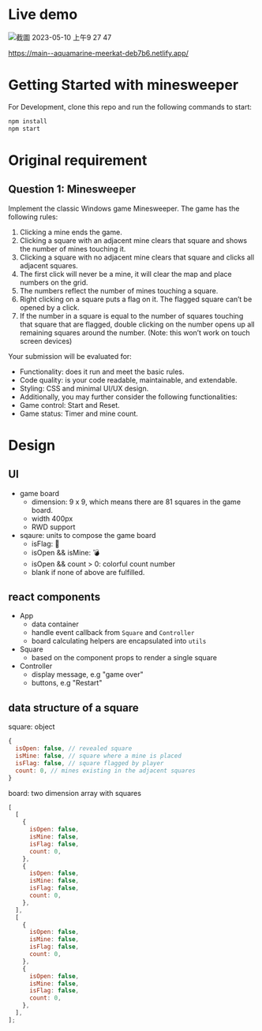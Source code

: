 # Live demo

![截圖 2023-05-10 上午9 27 47](https://github.com/StanleyLiang/minesweeper/assets/106784615/90e00f51-b8b0-47de-97aa-7794b9bba84a)

https://main--aquamarine-meerkat-deb7b6.netlify.app/

# Getting Started with minesweeper

For Development, clone this repo and run the following commands to start:

```bash
npm install
npm start
```

# Original requirement

## Question 1: Minesweeper

Implement the classic Windows game Minesweeper.
The game has the following rules:

1. Clicking a mine ends the game.
2. Clicking a square with an adjacent mine clears that square and shows the number of mines touching it.
3. Clicking a square with no adjacent mine clears that square and clicks all adjacent squares.
4. The first click will never be a mine, it will clear the map and place numbers on the grid.
5. The numbers reflect the number of mines touching a square.
6. Right clicking on a square puts a flag on it. The flagged square can’t be opened by a click.
7. If the number in a square is equal to the number of squares touching that square that are flagged, double clicking on the number opens up all remaining squares around the number. (Note: this won’t work on touch screen devices)

Your submission will be evaluated for:

- Functionality: does it run and meet the basic rules.
- Code quality: is your code readable, maintainable, and extendable.
- Styling: CSS and minimal UI/UX design.
- Additionally, you may further consider the following functionalities:
- Game control: Start and Reset.
- Game status: Timer and mine count.

# Design

## UI

- game board
  - dimension: 9 x 9, which means there are 81 squares in the game board.
  - width 400px
  - RWD support
- sqaure: units to compose the game board
  - isFlag: 🚩
  - isOpen && isMine: 💣
  - isOpen && count > 0: colorful count number
  - blank if none of above are fulfilled.

## react components

- App
  - data container
  - handle event callback from `Square` and `Controller`
  - board calculating helpers are encapsulated into `utils`
- Square
  - based on the component props to render a single square
- Controller
  - display message, e.g "game over"
  - buttons, e.g "Restart"

## data structure of a square

square: object

```javascript
{
  isOpen: false, // revealed square
  isMine: false, // square where a mine is placed
  isFlag: false, // square flagged by player
  count: 0, // mines existing in the adjacent squares
}
```

board: two dimension array with squares

```javascript
[
  [
    {
      isOpen: false,
      isMine: false,
      isFlag: false,
      count: 0,
    },
    {
      isOpen: false,
      isMine: false,
      isFlag: false,
      count: 0,
    },
  ],
  [
    {
      isOpen: false,
      isMine: false,
      isFlag: false,
      count: 0,
    },
    {
      isOpen: false,
      isMine: false,
      isFlag: false,
      count: 0,
    },
  ],
];
```
